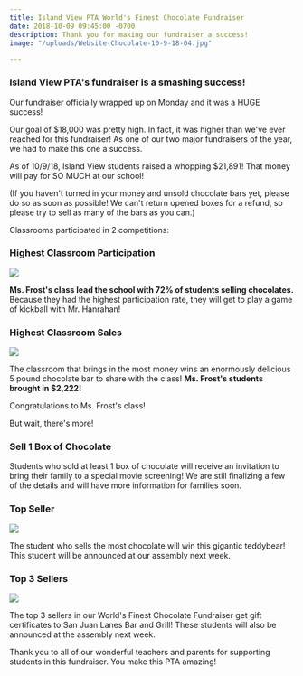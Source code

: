 ```yaml
---
title: Island View PTA World's Finest Chocolate Fundraiser
date: 2018-10-09 09:45:00 -0700
description: Thank you for making our fundraiser a success!
image: "/uploads/Website-Chocolate-10-9-18-04.jpg"

---
```

### **Island View PTA's fundraiser is a smashing success!**

Our fundraiser officially wrapped up on Monday and it was a HUGE success!

Our goal of $18,000 was pretty high. In fact, it was higher than we've ever reached for this fundraiser! As one of our two major fundraisers of the year, we had to make this one a success.

As of 10/9/18, Island View students raised a whopping $21,891! That money will pay for SO MUCH at our school!

(If you haven't turned in your money and unsold chocolate bars yet, please do so as soon as possible! We can't return opened boxes for a refund, so please try to sell as many of the bars as you can.)

Classrooms participated in 2 competitions:

### Highest Classroom Participation

![](/uploads/Website-Chocolate-10-9-18_Participation.jpg)

**Ms. Frost's class lead the school with 72% of students selling chocolates.** Because they had the highest participation rate, they will get to play a game of kickball with Mr. Hanrahan!

### Highest Classroom Sales

![](/uploads/Website-Chocolate-10-9-18_Classroom.jpg)

The classroom that brings in the most money wins an enormously delicious 5 pound chocolate bar to share with the class! **Ms. Frost's students brought in $2,222!**

Congratulations to Ms. Frost's class!

But wait, there's more!

### Sell 1 Box of Chocolate

Students who sold at least 1 box of chocolate will receive an invitation to bring their family to a special movie screening! We are still finalizing a few of the details and will have more information for families soon.

### Top Seller

![](/uploads/Website-Chocolate-10-9-18-05.jpg)

The student who sells the most chocolate will win this gigantic teddybear! This student will be announced at our assembly next week.

### Top 3 Sellers

![](/uploads/Website-Chocolate-10-9-18-06.jpg)

The top 3 sellers in our World's Finest Chocolate Fundraiser get gift certificates to San Juan Lanes Bar and Grill! These students will also be announced at the assembly next week.

Thank you to all of our wonderful teachers and parents for supporting students in this fundraiser. You make this PTA amazing!